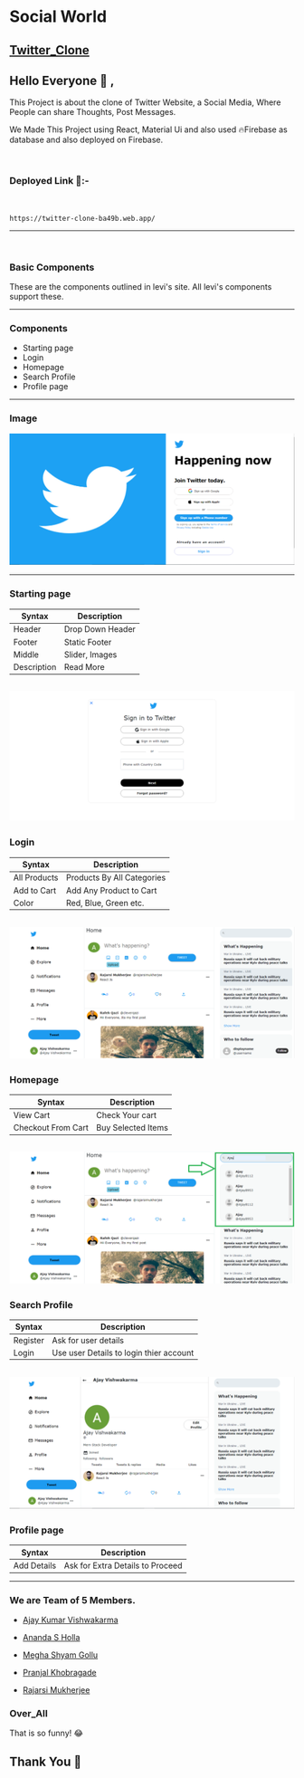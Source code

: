 # Social World
##  [Twitter_Clone](https://twitter-clone-ba49b.web.app/)

## Hello Everyone 👋 ,

This Project is about the clone of Twitter Website, a Social Media, Where People can share Thoughts, Post Messages. 

We Made This Project using React, Material Ui and also used 🔥Firebase as database and also deployed on Firebase.

<br>

### Deployed Link 🚀:-    
<br>

    https://twitter-clone-ba49b.web.app/

<hr>
<br>

### Basic Components

These are the components outlined in levi's site. All levi's components support these.

---

### Components
- Starting page
- Login
- Homepage
- Search Profile
- Profile page
---

### Image

![alt text](https://raw.githubusercontent.com/Ajaykvishwakarma/Images/main/twitter_starting.png)

---
### Starting page

| Syntax | Description |
| ----------- | ----------- |
| Header | Drop Down Header |
| Footer | Static Footer |
| Middle | Slider, Images |
| Description | Read More |

![alt text](https://raw.githubusercontent.com/Ajaykvishwakarma/Images/main/login_simple.png)
---
### Login

| Syntax | Description |
| ------------- | -------------- |
| All Products | Products By All Categories |
| Add to Cart | Add Any Product to Cart |
| Color | Red, Blue, Green etc. |

![alt text](https://raw.githubusercontent.com/Ajaykvishwakarma/Images/main/Home.png)
---
### Homepage

| Syntax | Description |
| ------------- | -------------- |
| View Cart | Check Your cart |
| Checkout From Cart | Buy Selected Items |

![alt text](https://raw.githubusercontent.com/Ajaykvishwakarma/Images/main/Debounce.png)
---

### Search Profile
 
| Syntax | Description |
| ------------- | -------------- |
| Register | Ask for user details |
| Login | Use user Details to login thier account  |

![alt text](https://raw.githubusercontent.com/Ajaykvishwakarma/Images/main/profile.png)
---

### Profile page

| Syntax | Description |
| ------------- | -------------- |
| Add Details | Ask for Extra Details to Proceed |

---


### We are Team of 5 Members.

* <a href="https://github.com/Ajaykvishwakarma">Ajay Kumar Vishwakarma</a>

* <a href="https://github.com/Anands-88">Ananda S Holla</a>

* <a href="https://github.com/meghashyamgollu">Megha Shyam Gollu</a>

* <a href="https://github.com/Pranjal7777">Pranjal Khobragade</a>

* <a href="https://github.com/RajarsiMukherjee">Rajarsi Mukherjee</a>

### Over_All 

That is so funny! :joy:

## Thank You 🙏 
